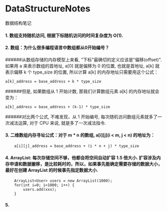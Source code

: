 # DataStructureNotes
数据结构笔记
#### 1. 数组支持随机访问, 根据下标随机访问的时间复杂度为 O(1).

#### 2. 数组：为什么很多编程语言中数组都从0开始编号？
######从数组存储的内存模型上来看, "下标"最确切的定义应该是"偏移(offset)". 如果用 a 来表示数组的首地址, a[0] 就是偏移为 0 的位置, 也就是首地址, a[k] 就表示偏移 k 个 type_size 的位置, 所以计算 a[k] 的内存地址只需要用这个公式：

    a[k]_address = base_address + k * type_size

######但是, 如果数组从 1 开始计数, 那我们计算数组元素 a[k] 的内存地址就会变为：

    a[k]_address = base_address + (k-1) * type_size
  
######对比两个公式, 不难发现，从 1 开始编号, 每次随机访问数组元素就多了一次减法运算, 对于 CPU 来说, 就是多了一次减法指令.

#### 3. 二维数组内存寻址公式：对于 m * n 的数组, a[i][j](i < m, j < n) 的地址为：
        
        a[i][j]_address = base_address + (i * n + j) * type_size

#### 4. ArrayList: 每次存储空间不够，他都会将空间自动扩容 1.5 倍大小. 扩容涉及内存申请和数据搬移，是比较耗时的，所以，如果事先能确定需要存储的数据大小，最好在创建 ArrayList 的时候事先指定数据大小.
        ArrayList<User> users = new ArrayList(1000);
        for(int i=0; i<1000; i++) {
            users.add(xxx);
        }

#### 5. 
